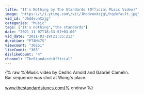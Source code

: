 ```yaml
---
title: "It's Nothing by The Standards (Official Music Video)"
image: "https:\/\/i.ytimg.com\/vi\/JhddvunXzjg\/hqdefault.jpg"
vid_id: "JhddvunXzjg"
categories: "Music"
tags: ["It's nothing","the standards"]
date: "2021-11-07T18:33:57+03:00"
vid_date: "2011-03-19T21:35:21Z"
duration: "PT4M47S"
viewcount: "30251"
likeCount: "363"
dislikeCount: "4"
channel: "TheStandardsOfficial"
---
```

{% raw %}Music video by Cedric Arnold and Gabriel Camelin.<br />Bar sequence was shot at Wong's place.<br /><br />www.thestandardstunes.com{% endraw %}
